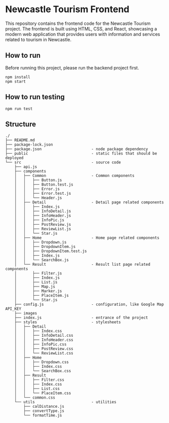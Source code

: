 
# Newcastle Tourism Frontend

This repository contains the frontend code for the Newcastle Tourism project. The frontend is built using HTML, CSS, and React, showcasing a modern web application that provides users with information and services related to tourism in Newcastle.


## How to run

Before running this project, please run the backend project first.

```
npm install
npm start
```

## How to run testing

```
npm run test
```

## Structure

```
./
├── README.md
├── package-lock.json
├── package.json                      - node package dependency
├── public                            - static files that should be deployed
└── src                               - source code
    ├── api.js
    ├── components
    │   ├── Common                    - Common components
    │   │   ├── Button.js
    │   │   ├── Button.test.js
    │   │   ├── Error.js
    │   │   ├── Error.test.js
    │   │   └── Header.js
    │   ├── Detail                    - Detail page related components
    │   │   ├── Index.js
    │   │   ├── InfoDetail.js
    │   │   ├── InfoHeader.js
    │   │   ├── InfoPic.js
    │   │   ├── PostReview.js
    │   │   ├── ReviewList.js
    │   │   └── Star.js
    │   ├── Home                      - Home page related components
    │   │   ├── Dropdown.js
    │   │   ├── DropdownItem.js
    │   │   ├── DropdownItem.test.js
    │   │   ├── Index.js
    │   │   └── SearchBox.js
    │   └── Result                    - Result list page related components
    │       ├── Filter.js
    │       ├── Index.js
    │       ├── List.js
    │       ├── Map.js
    │       ├── Marker.js
    │       ├── PlaceItem.js
    │       └── Star.js
    ├── config.js                     - configuration, like Google Map API_KEY
    ├── images
    ├── index.js                      - entrance of the project
    ├── styles                        - stylesheets
    │   ├── Detail
    │   │   ├── Index.css
    │   │   ├── InfoDetail.css
    │   │   ├── InfoHeader.css
    │   │   ├── InfoPic.css
    │   │   ├── PostReview.css
    │   │   └── ReviewList.css
    │   ├── Home
    │   │   ├── Dropdown.css
    │   │   ├── Index.css
    │   │   └── SearchBox.css
    │   ├── Result
    │   │   ├── Filter.css
    │   │   ├── Index.css
    │   │   ├── List.css
    │   │   └── PlaceItem.css
    │   └── common.css
    └── utils                         - utilities
        ├── calDistance.js
        ├── convertType.js
        └── formatTime.js
```
